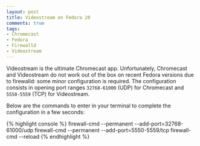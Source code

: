 ```yaml
---
layout: post
title: Videostream on Fedora 20
comments: true
tags:
- Chromecast
- Fedora
- Firewalld
- Videostream
---
```

Videostream is the ultimate Chromecast app. Unfortunately, Chromecast and Videostream do not work out of the box on recent Fedora versions due to firewalld: some minor configuration is required. The configuration consists in opening port ranges `32768-61000` (UDP) for Chromecast and `5550-5559` (TCP) for Videostream.

Below are the commands to enter in your terminal to complete the configuration in a few seconds:

{% highlight console %}
firewall-cmd --permanent --add-port=32768-61000/udp
firewall-cmd --permanent --add-port=5550-5559/tcp
firewall-cmd --reload
{% endhighlight %}

